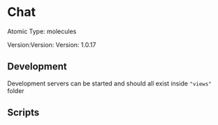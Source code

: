 # Chat

Atomic Type: molecules

Version:Version: Version: 1.0.17


## Development

Development servers can be started and should all exist inside `"views"` folder

## Scripts
